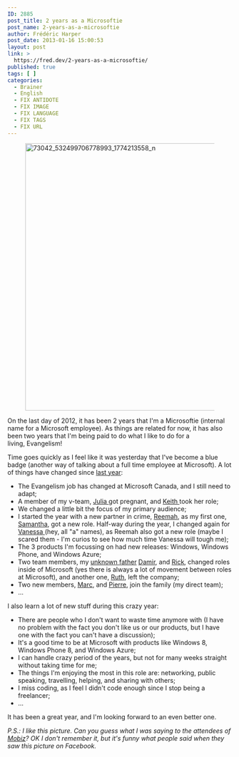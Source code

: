 ```yaml
---
ID: 2885
post_title: 2 years as a Microsoftie
post_name: 2-years-as-a-microsoftie
author: Frédéric Harper
post_date: 2013-01-16 15:00:53
layout: post
link: >
  https://fred.dev/2-years-as-a-microsoftie/
published: true
tags: [ ]
categories:
  - Brainer
  - English
  - FIX ANTIDOTE
  - FIX IMAGE
  - FIX LANGUAGE
  - FIX TAGS
  - FIX URL
---
```

<figure><img alt="73042_532499706778993_1774213558_n" src="http://fred.dev/wp-content/uploads/2013/01/73042_532499706778993_1774213558_n.jpg" width="900" height="600"/></figure><p>On the last day of 2012, it has been 2 years that I'm a Microsoftie (internal name for a Microsoft employee). As things are related for now, it has also been two years that I'm being paid to do what I like to do for a living, Evangelism!</p><p>Time goes quickly as I feel like it was yesterday that I've become a blue badge (another way of talking about a full time employee at Microsoft). A lot of things have changed since <a href="https://fred.dev/one-year-at-the-evil-empire/">last year</a>:</p><ul><li>The Evangelism job has changed at Microsoft Canada, and I still need to adapt;</li><li>A member of my v-team, <a href="https://twitter.com/InteropQueen" target="_blank" rel="noopener noreferrer">Julia </a>got pregnant, and <a href="https://keithloo.com/blog/" target="_blank" rel="noopener noreferrer">Keith </a>took her role;</li><li>We changed a little bit the focus of my primary audience;</li><li>I started the year with a new partner in crime, <a href="https://reemah.posterous.com/" target="_blank" rel="noopener noreferrer">Reemah</a>, as my first one, <a href="https://twitter.com/sammwong" target="_blank" rel="noopener noreferrer">Samantha</a>, got a new role. Half-way during the year, I changed again for <a href="https://twitter.com/VanBees" target="_blank" rel="noopener noreferrer">Vanessa </a>(hey, all "a" names), as Reemah also got a new role (maybe I scared them - I'm curios to see how much time Vanessa will tough me);</li><li>The 3 products I'm focussing on had new releases: Windows, Windows Phone, and Windows Azure;</li><li>Two team members, my <a href="https://fred.dev/my-unknown-father/">unknown father</a> <a href="https://twitter.com/DamirB" target="_blank" rel="noopener noreferrer">Damir</a>, and <a href="https://twitter.com/RicksterCDN" target="_blank" rel="noopener noreferrer">Rick</a>, changed roles inside of Microsoft (yes there is always a lot of movement between roles at Microsoft), and another one, <a href="https://ruthlindamorton.com/" target="_blank" rel="noopener noreferrer">Ruth</a>, left the company;</li><li>Two new members, <a href="https://www.gotsomething.com/" target="_blank" rel="noopener noreferrer">Marc</a>, and <a href="https://roman.azurewebsites.net/" target="_blank" rel="noopener noreferrer">Pierre</a>, join the family (my direct team);</li><li>...</li></ul><p>I also learn a lot of new stuff during this crazy year:</p><ul><li>There are people who I don't want to waste time anymore with (I have no problem with the fact you don't like us or our products, but I have one with the fact you can't have a discussion);</li><li>It's a good time to be at Microsoft with products like Windows 8, Windows Phone 8, and Windows Azure;</li><li>I can handle crazy period of the years, but not for many weeks straight without taking time for me;</li><li>The things I'm enjoying the most in this role are: networking, public speaking, travelling, helping, and sharing with others;</li><li>I miss coding, as I feel I didn't code enough since I stop being a freelancer;</li><li>...</li></ul><p>It has been a great year, and I'm looking forward to an even better one.</p><em>P.S.: I like this picture. Can you guess what I was saying to the attendees of <a href="https://mtldgtl.com/en/mobiz/" target="_blank" rel="noopener noreferrer">Mobiz</a>? OK I don't remember it, but it's funny what people said when they saw this picture on Facebook.</em>